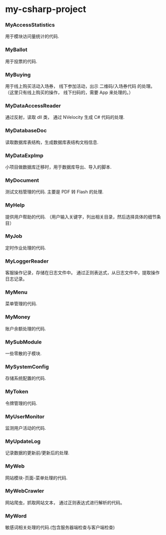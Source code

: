 ﻿# my-csharp-project


### MyAccessStatistics
用于模块访问量统计的代码.


### MyBallot
用于投票的代码.


### MyBuying
用于线上购买活动入场券， 线下参加活动，出示 二维码/入场券代码 的处理。
（这里只有线上购买的操作， 线下扫码的，需要 App 来处理的。）


### MyDataAccessReader
通过反射，读取 dll 类，  通过 NVelocity 生成 C# 代码的处理.


### MyDatabaseDoc
读取数据库表结构，生成数据库表结构文档信息.


### MyDataExpImp
小项目做数据库迁移时，用于数据库导出、导入的脚本.


### MyDocument
测试文档管理的代码. 主要是 PDF 转 Flash 的处理.


### MyHelp
提供用户帮助的代码. （用户输入关键字，列出相关目录，然后选择具体的细节条目）


### MyJob
定时作业处理的代码. 


### MyLoggerReader
客服操作记录，存储在日志文件中。
通过正则表达式，从日志文件中，提取操作日志记录。


### MyMenu
菜单管理的代码.


### MyMoney
账户余额处理的代码.


### MySubModule
一些零散的子模块.


### MySystemConfig
存储系统配置的代码.



### MyToken
令牌管理的代码.


### MyUserMonitor
监测用户活动的代码.


### MyUpdateLog
记录数据的更新前/更新后的处理.


### MyWeb
网站模块-页面-菜单处理的代码.


### MyWebCrawler
网站爬虫，抓取网站文本， 通过正则表达式进行解析的代码。


### MyWord
敏感词相关处理的代码.(包含服务器端检查与客户端检查)
